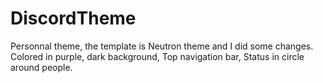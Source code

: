 # DiscordTheme
Personnal theme, the template is Neutron theme and I did some changes.
Colored in purple, dark background, Top navigation bar, Status in circle around people.